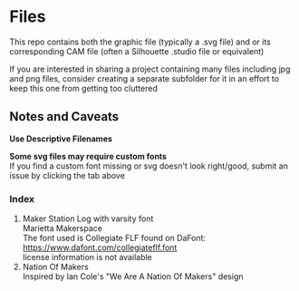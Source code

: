 # Files

This repo contains both the graphic file (typically a .svg file) 
and or 
its corresponding CAM file (often a Silhouette .studio file or equivalent)

If you are interested in sharing a project containing many files including jpg and png files, consider creating a separate subfolder
for it in an effort to keep this one from getting too cluttered

## Notes and Caveats

**Use Descriptive Filenames**

**Some svg files may require custom fonts**  
If you find a custom font missing or svg doesn't look right/good, submit an issue by clicking the tab above

### Index

1. Maker Station Log with varsity font  
Marietta Makerspace  
The font used is Collegiate FLF found on DaFont:  https://www.dafont.com/collegiateflf.font  
license information is not available  
2. Nation Of Makers  
Inspired by Ian Cole's "We Are A Nation Of Makers" design  
